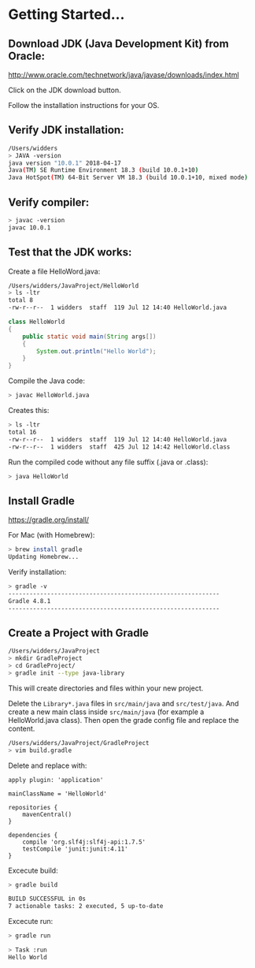 # Getting Started...

## Download JDK (Java Development Kit) from Oracle:

http://www.oracle.com/technetwork/java/javase/downloads/index.html

Click on the JDK download button.

Follow the installation instructions for your OS.

## Verify JDK installation:

```bash
/Users/widders
> JAVA -version
java version "10.0.1" 2018-04-17
Java(TM) SE Runtime Environment 18.3 (build 10.0.1+10)
Java HotSpot(TM) 64-Bit Server VM 18.3 (build 10.0.1+10, mixed mode)
```

## Verify compiler:

```bash
> javac -version
javac 10.0.1
```

## Test that the JDK works:

Create a file HelloWord.java:

```bash
/Users/widders/JavaProject/HelloWorld
> ls -ltr
total 8
-rw-r--r--  1 widders  staff  119 Jul 12 14:40 HelloWorld.java
```

```java
class HelloWorld
{
    public static void main(String args[])
    {
        System.out.println("Hello World");
    }
}
```

Compile the Java code:
```bash
> javac HelloWorld.java
```

Creates this:
```bash
> ls -ltr
total 16
-rw-r--r--  1 widders  staff  119 Jul 12 14:40 HelloWorld.java
-rw-r--r--  1 widders  staff  425 Jul 12 14:42 HelloWorld.class
```

Run the compiled code without any file suffix (.java or .class):
```bash
> java HelloWorld
```

## Install Gradle

https://gradle.org/install/

For Mac (with Homebrew):
```bash
> brew install gradle
Updating Homebrew...
```

Verify installation:
```bash
> gradle -v
------------------------------------------------------------
Gradle 4.8.1
------------------------------------------------------------
```

## Create a Project with Gradle

```bash
/Users/widders/JavaProject
> mkdir GradleProject
> cd GradleProject/
> gradle init --type java-library
```

This will create directories and files within your new project.

Delete the `Library*.java` files in `src/main/java` and `src/test/java`.
And create a new main class inside `src/main/java` (for example a HelloWorld.java class).
Then open the grade config file and replace the content.
```bash
/Users/widders/JavaProject/GradleProject
> vim build.gradle
```
Delete and replace with:
```
apply plugin: 'application'

mainClassName = 'HelloWorld'

repositories {
    mavenCentral()
}

dependencies {
    compile 'org.slf4j:slf4j-api:1.7.5'
    testCompile 'junit:junit:4.11'
}
```

Excecute build:
```bash
> gradle build

BUILD SUCCESSFUL in 0s
7 actionable tasks: 2 executed, 5 up-to-date
```

Excecute run:
```bash
> gradle run

> Task :run
Hello World
```


